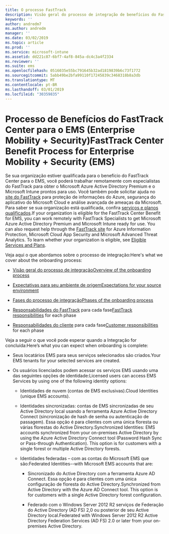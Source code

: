 ```yaml
---
title: O processo FastTrack
description: Visão geral do processo de integração de benefícios do FastTrack Center
keywords: ''
author: andredm7
ms.author: andredm
manager: ''
ms.date: 03/02/2019
ms.topic: article
ms.prod: ''
ms.service: microsoft-intune
ms.assetid: dd221c87-6bf7-4af8-845a-dc4c3a4f2334
ms.reviewer: ''
ms.suite: ems
ms.openlocfilehash: 0516035e55bc791645b32ad1819839b6c73f1772
ms.sourcegitcommit: 5abb49be2bfa99110f17245839c3468318b8a3db
ms.translationtype: MT
ms.contentlocale: pt-BR
ms.lasthandoff: 03/01/2019
ms.locfileid: "30359835"
---
```

# <a name="fasttrack-center-benefit-process-for-enterprise-mobility--security-ems"></a><span data-ttu-id="759b7-103">Processo de Benefícios do FastTrack Center para o EMS (Enterprise Mobility + Security)</span><span class="sxs-lookup"><span data-stu-id="759b7-103">FastTrack Center Benefit Process for Enterprise Mobility + Security (EMS)</span></span>
<span data-ttu-id="759b7-p101">Se sua organização estiver qualificada para o benefício do FastTrack Center para o EMS, você poderá trabalhar remotamente com especialistas do FastTrack para obter o Microsoft Azure Active Directory Premium e o Microsoft Intune prontos para uso. Você também pode solicitar ajuda no [site do FastTrack](https://www.microsoft.com/fasttrack/microsoft-365/ems) para proteção de informações do Azure, segurança do aplicativo do Microsoft Cloud e análise avançada de ameaças da Microsoft. Para saber se sua organização está qualificada, confira [serviços e planos qualificados](M365-eligible-services-and-plans.md).</span><span class="sxs-lookup"><span data-stu-id="759b7-p101">If your organization is eligible for the FastTrack Center Benefit for EMS, you can work remotely with FastTrack Specialists to get Microsoft Azure Active Directory Premium and Microsoft Intune ready for use. You can also request help through the [FastTrack site](https://www.microsoft.com/fasttrack/microsoft-365/ems) for Azure Information Protection, Microsoft Cloud App Security and Microsoft Advanced Threat Analytics. To learn whether your organization is eligible, see [Eligible Services and Plans](M365-eligible-services-and-plans.md).</span></span>


<span data-ttu-id="759b7-107">Veja aqui o que abordamos sobre o processo de integração:</span><span class="sxs-lookup"><span data-stu-id="759b7-107">Here's what we cover about the onboarding process:</span></span>

-   [<span data-ttu-id="759b7-108">Visão geral do processo de integração</span><span class="sxs-lookup"><span data-stu-id="759b7-108">Overview of the onboarding process</span></span>](EMS-fasttrack-benefit-overview.md)

-   [<span data-ttu-id="759b7-109">Expectativas para seu ambiente de origem</span><span class="sxs-lookup"><span data-stu-id="759b7-109">Expectations for your source environment</span></span>](EMS-source-environment-expectations.md)

-   [<span data-ttu-id="759b7-110">Fases do processo de integração</span><span class="sxs-lookup"><span data-stu-id="759b7-110">Phases of the onboarding process</span></span>](EMS-onboarding-phases.md)

-   <span data-ttu-id="759b7-111">[Responsabilidades do FastTrack](EMS-fasttrack-responsibilities.md) para cada fase</span><span class="sxs-lookup"><span data-stu-id="759b7-111">[FastTrack responsibilities](EMS-fasttrack-responsibilities.md) for each phase</span></span>

-   <span data-ttu-id="759b7-112">[Responsabilidades do cliente](EMS-your-responsibilities.md) para cada fase</span><span class="sxs-lookup"><span data-stu-id="759b7-112">[Customer responsibilities](EMS-your-responsibilities.md) for each phase</span></span>

<span data-ttu-id="759b7-113">Veja a seguir o que você pode esperar quando a Integração for concluída:</span><span class="sxs-lookup"><span data-stu-id="759b7-113">Here’s what you can expect when onboarding is complete:</span></span>

-   <span data-ttu-id="759b7-114">Seus locatários EMS para seus serviços selecionados são criados.</span><span class="sxs-lookup"><span data-stu-id="759b7-114">Your EMS tenants for your selected services are created.</span></span>

-   <span data-ttu-id="759b7-115">Os usuários licenciados podem acessar os serviços EMS usando uma das seguintes opções de identidade:</span><span class="sxs-lookup"><span data-stu-id="759b7-115">Licensed users can access EMS Services by using one of the following identity options:</span></span>

    -   <span data-ttu-id="759b7-116">Identidades de nuvem (contas de EMS exclusivas).</span><span class="sxs-lookup"><span data-stu-id="759b7-116">Cloud Identities (unique EMS accounts).</span></span>

    -   <span data-ttu-id="759b7-p102">Identidades sincronizadas: contas de EMS sincronizadas de seu Active Directory local usando a ferramenta Azure Active Directory Connect (sincronização de hash de senha ou autenticação de passagem). Essa opção é para clientes com uma única floresta ou várias florestas do Active Directory.</span><span class="sxs-lookup"><span data-stu-id="759b7-p102">Synchronized Identities: EMS accounts synchronized from your on-premises Active Directory by using the Azure Active Directory Connect tool (Password Hash Sync or Pass-through Authentication). This option is for customers with a single forest or multiple Active Directory forests.</span></span>

    -   <span data-ttu-id="759b7-119">Identidades federadas – com as contas do Microsoft EMS que são:</span><span class="sxs-lookup"><span data-stu-id="759b7-119">Federated Identities--with Microsoft EMS accounts that are:</span></span>

        -   <span data-ttu-id="759b7-p103">Sincronizado do Active Directory com a ferramenta Azure AD Connect. Essa opção é para clientes com uma única configuração de floresta do Active Directory.</span><span class="sxs-lookup"><span data-stu-id="759b7-p103">Synchronized from Active Directory with the Azure AD Connect tool. This option is for customers with a single Active Directory forest configuration.</span></span>

        -   <span data-ttu-id="759b7-122">Federado com o Windows Server 2012 R2 serviços de Federação do Active Directory (AD FS) 2,0 ou posterior de seu Active Directory local.</span><span class="sxs-lookup"><span data-stu-id="759b7-122">Federated with Windows Server 2012 R2 Active Directory Federation Services (AD FS) 2.0 or later from your on-premises Active Directory.</span></span>
